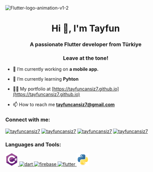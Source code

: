 ![Flutter-logo-animation-v1-2](https://github.com/user-attachments/assets/0d43fb8e-892f-4923-b17a-fb824371abe3)
<h1 align="center">Hi 👋, I'm Tayfun</h1>
<h3 align="center">A passionate Flutter developer from Türkiye</h3>
<h3 align="center">Leave at the tone!</h3>

- 🔭 I’m currently working on **a mobile app.**

- 🌱 I’m currently learning **Pyhton**

- 👨‍💻 My portfolio at [https://tayfuncansiz7.github.io](https://tayfuncansiz7.github.io)

- 📫 How to reach me **tayfuncansiz7@gmail.com**

<h3 align="left">Connect with me:</h3>
<p align="left">
<a href="https://twitter.com/tayfuncansiz7" target="blank"><img align="center" src="https://raw.githubusercontent.com/rahuldkjain/github-profile-readme-generator/master/src/images/icons/Social/twitter.svg" alt="tayfuncansiz7" height="30" width="40" /></a>
<a href="https://www.linkedin.com/in/tayfun-cansiz-58a053234/" target="blank"><img align="center" src="https://raw.githubusercontent.com/rahuldkjain/github-profile-readme-generator/master/src/images/icons/Social/linked-in-alt.svg" alt="tayfuncansi̇z7" height="30" width="40" /></a>
<a href="https://www.facebook.com/tyfn.cnsz.7?locale=tr_TR" target="blank"><img align="center" src="https://raw.githubusercontent.com/rahuldkjain/github-profile-readme-generator/master/src/images/icons/Social/facebook.svg" alt="tayfuncansi̇z7" height="30" width="40" /></a>
<a href="https://instagram.com/tayfuncansiz7" target="blank"><img align="center" src="https://raw.githubusercontent.com/rahuldkjain/github-profile-readme-generator/master/src/images/icons/Social/instagram.svg" alt="tayfuncansiz7" height="30" width="40" /></a>
</p>

<h3 align="left">Languages and Tools:</h3>
<p align="left"> <a href="https://www.w3schools.com/cs/" target="_blank" rel="noreferrer"> <img src="https://raw.githubusercontent.com/devicons/devicon/master/icons/csharp/csharp-original.svg" alt="csharp" width="40" height="40"/> </a> <a href="https://dart.dev" target="_blank" rel="noreferrer"> <img src="https://www.vectorlogo.zone/logos/dartlang/dartlang-icon.svg" alt="dart" width="40" height="40"/> </a> <a href="https://firebase.google.com/" target="_blank" rel="noreferrer"> <img src="https://www.vectorlogo.zone/logos/firebase/firebase-icon.svg" alt="firebase" width="40" height="40"/> </a> <a href="https://flutter.dev" target="_blank" rel="noreferrer"> <img src="https://www.vectorlogo.zone/logos/flutterio/flutterio-icon.svg" alt="flutter" width="40" height="40"/> </a> <a href="https://www.python.org" target="_blank" rel="noreferrer"> <img src="https://raw.githubusercontent.com/devicons/devicon/master/icons/python/python-original.svg" alt="python" width="40" height="40"/> </a> </p>
